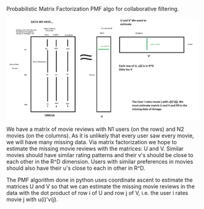 Probabilistic Matrix Factorization PMF algo for collaborative filtering.

![alt text](https://github.com/frogger21/ColumbiaX-edX-A4-probabilistic-matrix-factorization-PMF-algorithm-for-collaborative-filtering-/blob/master/edx5.JPG)

We have a matrix of movie reviews with N1 users (on the rows) and N2 movies (on the columns). As it is unlikely that every user saw every movie, we will have many missing data. Via matrix factorization we hope to estimate the missing movie reviews with the matrices: U and V. Similar movies should have similar rating patterns and their v's should be close to each other in the R^D dimension.
Users with similar preferences in movies should also have their u's close to each in other in R^D.

The PMF algorithm done in python uses coordinate ascent to estimate the matrices U and V so that we can estimate the missing movie reviews in the data with the dot product of row i of U and row j of V, i.e. the user i rates movie j with u(i)'v(j). 
